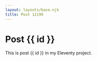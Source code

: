 ```yaml
---
layout: layouts/base.njk
title: Post 12199
---
```


# Post {{ id }}

This is post {{ id }} in my Eleventy project.
